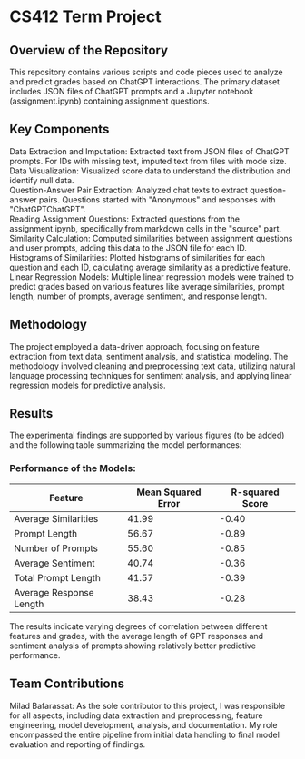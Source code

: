 # CS412 Term Project

## **Overview of the Repository**

This repository contains various scripts and code pieces used to analyze and predict grades based on ChatGPT interactions. The primary dataset includes JSON files of ChatGPT prompts and a Jupyter notebook (assignment.ipynb) containing assignment questions.

## **Key Components**

Data Extraction and Imputation: Extracted text from JSON files of ChatGPT prompts. For IDs with missing text, imputed text from files with mode size.  
Data Visualization: Visualized score data to understand the distribution and identify null data.  
Question-Answer Pair Extraction: Analyzed chat texts to extract question-answer pairs. Questions started with "Anonymous" and responses with "ChatGPTChatGPT".  
Reading Assignment Questions: Extracted questions from the assignment.ipynb, specifically from markdown cells in the "source" part.  
Similarity Calculation: Computed similarities between assignment questions and user prompts, adding this data to the JSON file for each ID.  
Histograms of Similarities: Plotted histograms of similarities for each question and each ID, calculating average similarity as a predictive feature.  
Linear Regression Models: Multiple linear regression models were trained to predict grades based on various features like average similarities, prompt length, number of prompts, average sentiment, and response length.


## **Methodology**

The project employed a data-driven approach, focusing on feature extraction from text data, sentiment analysis, and statistical modeling. The methodology involved cleaning and preprocessing text data, utilizing natural language processing techniques for sentiment analysis, and applying linear regression models for predictive analysis.

## **Results**

The experimental findings are supported by various figures (to be added) and the following table summarizing the model performances:

### **Performance of the Models:**


| Feature                   | Mean Squared Error | R-squared Score |
|---------------------------|--------------------|-----------------|
| Average Similarities      | 41.99              | -0.40           |
| Prompt Length             | 56.67              | -0.89           |
| Number of Prompts         | 55.60              | -0.85           |
| Average Sentiment         | 40.74              | -0.36           |
| Total Prompt Length       | 41.57              | -0.39           |
| Average Response Length   | 38.43              | -0.28           |



The results indicate varying degrees of correlation between different features and grades, with the average length of GPT responses and sentiment analysis of prompts showing relatively better predictive performance.

## **Team Contributions**

Milad Bafarassat: As the sole contributor to this project, I was responsible for all aspects, including data extraction and preprocessing, feature engineering, model development, analysis, and documentation. My role encompassed the entire pipeline from initial data handling to final model evaluation and reporting of findings.

